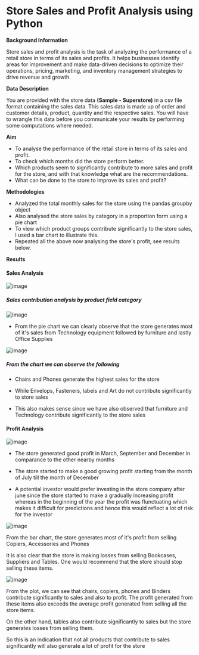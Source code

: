 # Store Sales and Profit Analysis using Python


**Background Information**

Store sales and profit analysis is the task of analyzing the performance of a retail store in terms of its sales and profits. It helps businesses identify areas for improvement and make data-driven decisions to optimize their operations, pricing, marketing, and inventory management strategies to drive revenue and growth. 


**Data Description**

You are provided with the store data **(Sample - Superstore)** in a csv file format containing the sales data. This sales data is made up of order and customer details, product, quantity and the respective sales. You will have to wrangle this data before you communicate your results by performing some computations where needed.<br>

**Aim**<br>

- To analyse the performance of the retail store in terms of its sales and profit.<br>
- To check which months did the store perform better.<br>
- Which products seem to significantly contribute to more sales and profit for the store, and with that knowledge what are the recommendations.<br>
- What can be done to the store to improve its sales and profit?<br>

**Methodologies**

- Analyzed the total monthly sales for the store using the pandas groupby object
- Also analysed the store sales by category in a proportion form using a pie chart
- To view which product groups contribute significantly to the store sales, I used a bar chart to illustrate this.
- Repeated all the above now analysing the store's profit, see results below.

**Results**

#### Sales Analysis 

![image](https://github.com/user-attachments/assets/36590050-5f25-4af9-a71d-f3cf4cbaecc6)

##### Sales contribution analysis by product field category

![image](https://github.com/user-attachments/assets/99ce5a4e-2f2f-4183-b15a-b68714bb1eab)

- From the pie chart we can clearly observe that the store generates most of it's sales from Technology equipment followed by furniture and lastly Office Supplies

![image](https://github.com/user-attachments/assets/fa5a74d4-cbee-4202-927d-ce1bf81032a4)

##### From the chart we can observe the following

- Chairs and Phones generate the highest sales for the store

- While Envelops, Fasteners, labels and Art do not contribute significantly to store sales

- This also makes sense since we have also observed that furniture and Technology contribute significantly to the store sales

#### Profit Analysis

![image](https://github.com/user-attachments/assets/cb621908-0680-49a7-ab9f-c7f443d4c745)

- The store generated good profit in March, September and December in comparance to the other nearby months

- The store started to make a good growing profit starting from the month of July till the month of December

- A potential investor would prefer investing in the store company after june since the store started to make a gradually increasing profit whereas in the beginning of the year the profit was flunctuating which makes it difficult for predictions and hence this would reflect a lot of risk for the investor

![image](https://github.com/user-attachments/assets/2f23177c-27af-47f1-a819-abd54277c64a)

From the bar chart, the store generates most of it's profit from selling Copiers, Accessories and Phones

It is also clear that the store is making losses from selling Bookcases, Suppliers and Tables. One would recommend that the store should stop selling these items.

![image](https://github.com/user-attachments/assets/0b667948-45f9-478a-a420-7cd133089e8c)

From the plot, we can see that chairs, copiers, phones and Binders contribute significantly to sales and also to profit. The profit generated from these items also exceeds the average profit generated from selling all the store items.

On the other hand, tables also contribute significantly to sales but the store generates losses from selling them.

So this is an indication that not all products that contribute to sales significantly will also generate a lot of profit for the store









  


